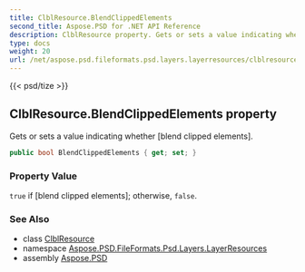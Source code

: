 ```yaml
---
title: ClblResource.BlendClippedElements
second_title: Aspose.PSD for .NET API Reference
description: ClblResource property. Gets or sets a value indicating whether blend clipped elements
type: docs
weight: 20
url: /net/aspose.psd.fileformats.psd.layers.layerresources/clblresource/blendclippedelements/
---
```

{{< psd/tize >}}
## ClblResource.BlendClippedElements property

Gets or sets a value indicating whether [blend clipped elements].

```csharp
public bool BlendClippedElements { get; set; }
```

### Property Value

`true` if [blend clipped elements]; otherwise, `false`.

### See Also

* class [ClblResource](../)
* namespace [Aspose.PSD.FileFormats.Psd.Layers.LayerResources](../../clblresource/)
* assembly [Aspose.PSD](../../../)


